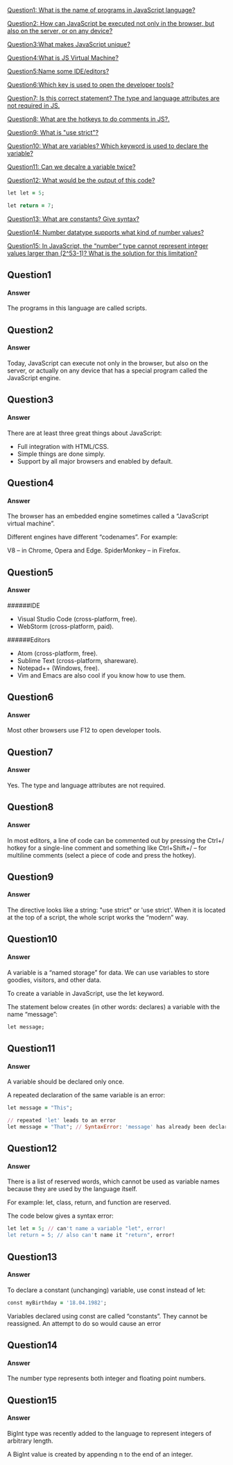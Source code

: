 [Question1: What is the name of programs in JavaScript language? ](#question1)  

[Question2: How can JavaScript be executed not only in the browser, but also on the server, or on any device? ](#question2)  


[Question3:What makes JavaScript unique?](#question3)

[Question4:What is JS Virtual Machine?](#question4)

[Question5:Name some IDE/editors?](#question5)

[Question6:Which key is used to open the developer tools?](#question6)

[Question7: Is this correct statement? The type and language attributes are not required in JS.](#question7)

[Question8: What are the hotkeys to do comments in JS?.](#question8)

[Question9: What is "use strict"?](#question9)

[Question10: What are variables? Which keyword is used to declare the variable?](#question10)

[Question11: Can we decalre a variable twice?](#question11)

[Question12: What would be the output of this code?](#question12)
```ruby
let let = 5;

let return = 7;
```

[Question13: What are constants? Give syntax?](#question13)


[Question14: Number datatype supports what kind of number values?](#question14)

[Question15: In JavaScript, the “number” type cannot represent integer values larger than (2^53-1)? What is the solution for this limitation?  ](#question15)


## Question1

#### Answer

The programs in this language are called scripts. 

## Question2

#### Answer

Today, JavaScript can execute not only in the browser, but also on the server, or actually on any device that has a special program called the JavaScript engine.

## Question3

#### Answer

There are at least three great things about JavaScript:

- Full integration with HTML/CSS.
- Simple things are done simply.
- Support by all major browsers and enabled by default.


## Question4

#### Answer

The browser has an embedded engine sometimes called a “JavaScript virtual machine”.

Different engines have different “codenames”. For example:

V8 – in Chrome, Opera and Edge.
SpiderMonkey – in Firefox.

## Question5

#### Answer

######IDE

- Visual Studio Code (cross-platform, free).
- WebStorm (cross-platform, paid).

######Editors

- Atom (cross-platform, free).
- Sublime Text (cross-platform, shareware).
- Notepad++ (Windows, free).
- Vim and Emacs are also cool if you know how to use them.


## Question6

#### Answer

Most other browsers use F12 to open developer tools.


## Question7

#### Answer

Yes. The type and language attributes are not required.



## Question8

#### Answer

In most editors, a line of code can be commented out by pressing the Ctrl+/ hotkey for a single-line comment and something like Ctrl+Shift+/ – for multiline comments (select a piece of code and press the hotkey).



## Question9

#### Answer

The directive looks like a string: "use strict" or 'use strict'. When it is located at the top of a script, the whole script works the “modern” way.


## Question10

#### Answer

A variable is a “named storage” for data. We can use variables to store goodies, visitors, and other data.

To create a variable in JavaScript, use the let keyword.

The statement below creates (in other words: declares) a variable with the name “message”:
```ruby
let message;
```

## Question11

#### Answer

A variable should be declared only once.

A repeated declaration of the same variable is an error:

```ruby
let message = "This";

// repeated 'let' leads to an error
let message = "That"; // SyntaxError: 'message' has already been declared
```

## Question12

#### Answer

There is a list of reserved words, which cannot be used as variable names because they are used by the language itself.

For example: let, class, return, and function are reserved.

The code below gives a syntax error:

```ruby
let let = 5; // can't name a variable "let", error!
let return = 5; // also can't name it "return", error!
```
## Question13

#### Answer

To declare a constant (unchanging) variable, use const instead of let:

```ruby
const myBirthday = '18.04.1982';
```
Variables declared using const are called “constants”. They cannot be reassigned. An attempt to do so would cause an error


## Question14

#### Answer
The number type represents both integer and floating point numbers.


## Question15

#### Answer

BigInt type was recently added to the language to represent integers of arbitrary length.

A BigInt value is created by appending n to the end of an integer.

